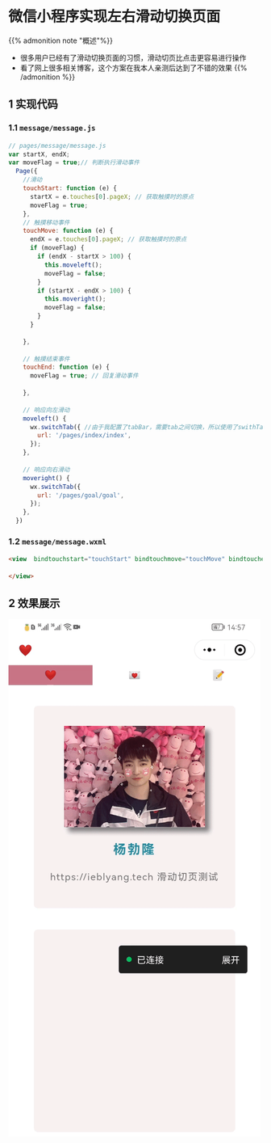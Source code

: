 # 微信小程序实现左右滑动切换页面


<!--more-->


{{% admonition note "概述"%}}
* 很多用户已经有了滑动切换页面的习惯，滑动切页比点击更容易进行操作
* 看了网上很多相关博客，这个方案在我本人亲测后达到了不错的效果
{{% /admonition %}}

## 1 实现代码

### 1.1 `message/message.js`

```JavaScript
// pages/message/message.js
var startX, endX;
var moveFlag = true;// 判断执行滑动事件
  Page({
    //滑动
    touchStart: function (e) {
      startX = e.touches[0].pageX; // 获取触摸时的原点
      moveFlag = true;
    },
    // 触摸移动事件
    touchMove: function (e) {
      endX = e.touches[0].pageX; // 获取触摸时的原点
      if (moveFlag) {
        if (endX - startX > 100) {
          this.moveleft();
          moveFlag = false;
        }
        if (startX - endX > 100) {
          this.moveright();
          moveFlag = false;
        }
      }
  
    },

    // 触摸结束事件
    touchEnd: function (e) {
      moveFlag = true; // 回复滑动事件
      
    },

    // 响应向左滑动
    moveleft() {
      wx.switchTab({ //由于我配置了tabBar，需要tab之间切换，所以使用了swithTab
        url: '/pages/index/index', 
      });
    },

    // 响应向右滑动
    moveright() {
      wx.switchTab({
        url: '/pages/goal/goal',
      });
    },
  })
```

### 1.2 `message/message.wxml`
```Html
<view  bindtouchstart="touchStart" bindtouchmove="touchMove" bindtouchend="touchEnd">

</view>
```


## 2 效果展示
![效果展示](1.gif)

